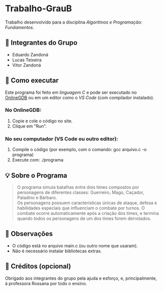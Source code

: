 # Trabalho-GrauB

Trabalho desenvolvido para a disciplina *Algoritmos e Programação: Fundamentos*.

## 👥 Integrantes do Grupo

- Eduardo Zandoná
- Lucas Teixeira
- Vitor Zandoná

## 🚀 Como executar 

Este programa foi feito em *linguagem C* e pode ser executado no [OnlineGDB](https://www.onlinegdb.com/) ou em um editor como o *VS Code* (com compilador instalado).

### No OnlineGDB:
1. Copie e cole o código no site.
2. Clique em "Run".

### No seu computador (VS Code ou outro editor):
1. Compile o código (por exemplo, com o comando: gcc arquivo.c -o programa)
2. Execute com: ./programa

## 💡 Sobre o Programa

> O programa simula batalhas entre dois times compostos por personagens de diferentes classes: Guerreiro, Mago, Caçador, Paladino e Bárbaro.  
Os personagens possuem características únicas de ataque, defesa e habilidades especiais que influenciam o combate por turnos. O combate ocorre automaticamente após a criação dos times, e termina quando todos os personagens de um dos times forem derrotados.


## 📌 Observações

- O código está no arquivo main.c (ou outro nome que usaram).
- Não é necessário instalar bibliotecas extras.

## 🙌 Créditos (opcional)

Obrigado aos integrantes do grupo pela ajuda e esforço, e, principalmente, à professora Rossana por todo o ensino.
